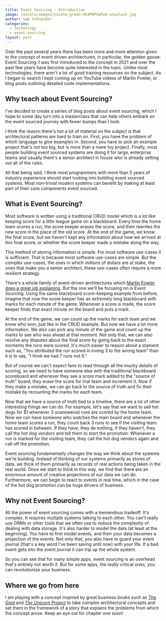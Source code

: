 ```yaml
---
title: Event Sourcing - Introduction
image: /assets/images/nicole-green-Xk4PNPdmPw4-unsplash.jpg
author: Sam Schneider
categories:
  - technology
  - event-sourcing
layout: post
---
```


Over the past several years there has been more and more attention given to the concept of event driven architectures, in particular, the golden goose: Event Sourcing. I was first introduced to the concept in 2021 and over the past few years have become quite interested in the topic. Unlike most technologies, there aren't a lot of good training resources on the subject. As I began to search I kept coming up on YouTube videos of Martin Fowler, or blog posts outlining detailed code implementations.

## Why teach about Event Sourcing?

I've decided to create a series of blog posts about event sourcing, which I hope to some day turn into a masterclass that can help others embark on the event sourced journey with fewer bumps than I took.

I think the reason there's not a lot of material on the subject is that archtectural patterns are hard to train on. First, you have the problem of which language to give examples in. Second, you have to pick an example project that's not too big, but is more than a mere toy project. Finally, most people building event sourced systems are doing it for large, enterprise teams and usually there's a senior architect in house who is already setting out all of the rules.

All that being said, I think most programmers with more than 5 years of industry experience should start looking into building event sourced systems. Most non-trivial modern systems can benefit by making at least part of their core components event sourced.

## What is Event Sourcing?

Most software is written using a traditional CRUD model which is a lot like keeping score for a little league game on a blackboard. Every time the home team scores a run, the score keeper erases the score, and then rewrites the new score in the place of the old score. At the end of the game, we know the final score, but we haven't kept any information about how we arrived at this final score, or whether the score keeper made a mistake along the way.

This method of storing information is simple. For most software use-cases it is sufficient. That is because most software use-cases are simple. But the complex use-cases, the ones in which millions of dollars are at stake, the ones that make you a senior architect, these use-cases often require a more resilient strategy.

There's a whole family of event-driven architectures which [Martin Fowler does a great job explaining](https://www.youtube.com/watch?v=STKCRSUsyP0&pp=ygUZbWFydGluIGZvd2xlciBldmVuIGRyaXZlbg%3D%3D). But the one we'll be focusing on is Event Sourcing. Using the same blackboard score-keeping example from before, imagine that now the score keeper has an extremely long blackboard with marks for each minute of the game. Whenever a score is made, the score keeper finds that exact minute on the board and puts a mark. 

At the end of the game, we can count up the marks for each team and we know who won, just like in the CRUD example. But now we have a lot more information. We also can pick any minute of the game and count up the marks to see who was ahead at that moment. Not only that, we can also resolve any disputes about the final score by going back to the exact moments the runs were scored. It's much easier to reason about a stament such as, "You attributed the run scored in inning 3 to the wrong team" than it is to say, "I think we had 7 runs not 6."

But of course we can't expect fans to read through all the mucky details of scoring, so we need to have someone else with the traditional blackboard scoreboard and whenever they see a score mark added to the "source of truth" board, they erase the score for that team and increment it. Now if they make a mistake, we can go back to the source of truth and fix their mistake by recounting the marks for each team.

Now that we have a source of truth tied to a timeline, there are a lot of other interesting things we can do. For example, let's say that we want to sell hot dogs for $1 whenever 3 unanswered runs are scored by the home team. Now we can have someone who watches the main board and whenever the home team scores a run, they count back 3 runs to see if the visiting team has scored in between. If they have, they do nothing, if they haven't, they call the hot dog vendors and tell them to start the promotion. Whenever a run is marked for the visiting team, they call the hot dog vendors again and call off the promotion.

Event sourcing fundamentally changes the way we think about the systems we're building. Instead of thinking of our systems primarily as stores of data, we think of them primarily as records of real actions being taken in the real world. Once we start to think in this way, we find that there are an enormous amount of creative projections of our data we can do. Furthermore, we can begin to react to events in real time, which in the case of the hot dog promotion can be huge drivers of business.

## Why not Event Sourcing?

All the power of event sourcing comes with a tremendous tradeoff. It's complex. It requires multiple systems talking to each other. You can't really use ORMs or other tools that we often use to reduce the complexity of dealing with data storage. It's also harder to model the data (at least at the beginning). You have to first model events, and then your data becomes a projection of the events. Not only that, you also have to guard your event journal (that's a key word I've been saving until now) with your life. If a bad event gets into the event journal it can trip up the whole system.

So you can see that for many simple apps, event sourcing is an overhead that's entirely not worth it. But for some apps, the really critical ones, you can revolutionize your business.

## Where we go from here

I am playing with a concept inspired by great business books such as *[The Goal](https://www.amazon.com/Goal-Process-Ongoing-Improvement-ebook/dp/B002LHRM2O)* and *[The Unicorn Project](https://www.amazon.com/Unicorn-Project-Developers-Disruption-Thriving-ebook/dp/B07QT9QR41)* to take complex architectural concepts and set them in the framework of a story that explains the problems from which the concept arose. Keep an eye out for chapter one soon!